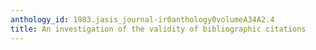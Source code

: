 ```yaml
---
anthology_id: 1983.jasis_journal-ir0anthology0volumeA34A2.4
title: An investigation of the validity of bibliographic citations
---
```

